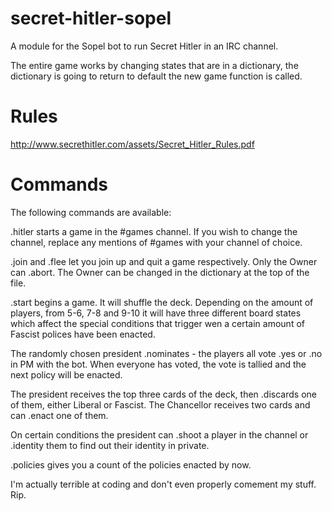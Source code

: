 # secret-hitler-sopel
A module for the Sopel bot to run Secret Hitler in an IRC channel.

The entire game works by changing states that are in a dictionary, the dictionary is going to return to default the new game function is called.


# Rules
http://www.secrethitler.com/assets/Secret_Hitler_Rules.pdf

# Commands

The following commands are available:

.hitler starts a game in the #games channel. If you wish to change the channel, replace any mentions of #games with your channel of choice.

.join and .flee let you join up and quit a game respectively. Only the Owner can .abort. The Owner can be changed in the dictionary at the top of the file.

.start begins a game. It will shuffle the deck. Depending on the amount of players, from 5-6, 7-8 and 9-10 it will have three different board states which affect the special conditions that trigger wen a certain amount of Fascist polices have been enacted.

The randomly chosen president .nominates - the players all vote .yes or .no in PM with the bot. When everyone has voted, the vote is tallied and the next policy will be enacted.

The president receives the top three cards of the deck, then .discards one of them, either Liberal or Fascist. The Chancellor receives two cards and can .enact one of them.

On certain conditions the president can .shoot a player in the channel or .identity them to find out their identity in private.

.policies gives you a count of the policies enacted by now.

I'm actually terrible at coding and don't even properly comement my stuff. Rip.
